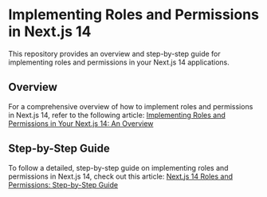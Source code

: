 
# Implementing Roles and Permissions in Next.js 14

This repository provides an overview and step-by-step guide for implementing roles and permissions in your Next.js 14 applications.

## Overview

For a comprehensive overview of how to implement roles and permissions in Next.js 14, refer to the following article:
[Implementing Roles and Permissions in Your Next.js 14: An Overview](https://codingtricks.co/implementing-roles-and-permissions-in-your-next-js-14-an-overview)

## Step-by-Step Guide

To follow a detailed, step-by-step guide on implementing roles and permissions in Next.js 14, check out this article:
[Next.js 14 Roles and Permissions: Step-by-Step Guide](https://codingtricks.co/nextjs-14-roles-and-permissions-step-by-step-guide)
